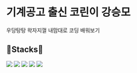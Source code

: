 # 기계공고 출신 코린이 강승모
 우당탕탕 왁자지껄 내맘대로 코딩 배워보기

## 🔧Stacks🔧

<img src="https://img.shields.io/badge/python-3776AB?style=for-the-badge&logo=python&logoColor=white">    <img src="https://img.shields.io/badge/c++-00599C?style=for-the-badge&logo=c%2B%2B&logoColor=white">    <img src="https://img.shields.io/badge/firebase-FFCA28?style=for-the-badge&logo=firebase&logoColor=white">
<img src="https://img.shields.io/badge/flask-000000?style=for-the-badge&logo=flask&logoColor=white">    <img src="https://img.shields.io/badge/linux-FCC624?style=for-the-badge&logo=linux&logoColor=black">
